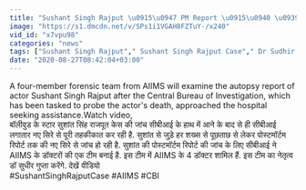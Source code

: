 ```yaml
---
title: "Sushant Singh Rajput \u0915\u0947 PM Report \u0915\u0940 \u0939\u094b\u0917\u0940 \u091c\u093e\u0902\u091a, CBI \u0928\u0947 \u092c\u0928\u093e\u0908 AIIMS Doctors \u0915\u0940 \u091f\u0940\u092e \u0935\u0928\u0907\u0902\u0921\u093f\u092f\u093e \u0939\u093f\u0902\u0926\u0940"
image: "https://s1.dmcdn.net/v/SPs1i1VGAH8FZTuY-/x240"
vid_id: "x7vpu98"
categories: "news"
tags: ["Sushant Singh Rajput"," Sushant Singh Rajput Case"," Dr Sudhir Gupta"]
date: "2020-08-27T08:42:04+03:00"
---
```

A four-member forensic team from AIIMS will examine the autopsy report of actor Sushant Singh Rajput after the Central Bureau of Investigation, which has been tasked to probe the actor's death, approached the hospital seeking assistance.Watch video,  <br>बॉलीवुड के स्टार सुशांत सिंह राजपूत केस की जांच सीबीआई के हाथ में आने के बाद से ही सीबीआई लगातार नए सिरे से पूरी तहकीकात कर रही है. सुशांत से जुड़े हर शख्स से पूछताछ से लेकर पोस्टमॉर्टम रिपोर्ट तक की नए सिरे से जांच हो रही है. सुशांत की पोस्टमॉर्टम रिपोर्ट की जांच के लिए सीबीआई ने AIIMS के डॉक्टरों की एक टीम बनाई है. इस टीम में AIIMS के 4 डॉक्टर शामिल हैं. इस टीम का नेतृत्व डॉ सुधीर गुप्ता करेंगे. देखें वीडियो  <br>#SushantSinghRajputCase #AIIMS #CBI
